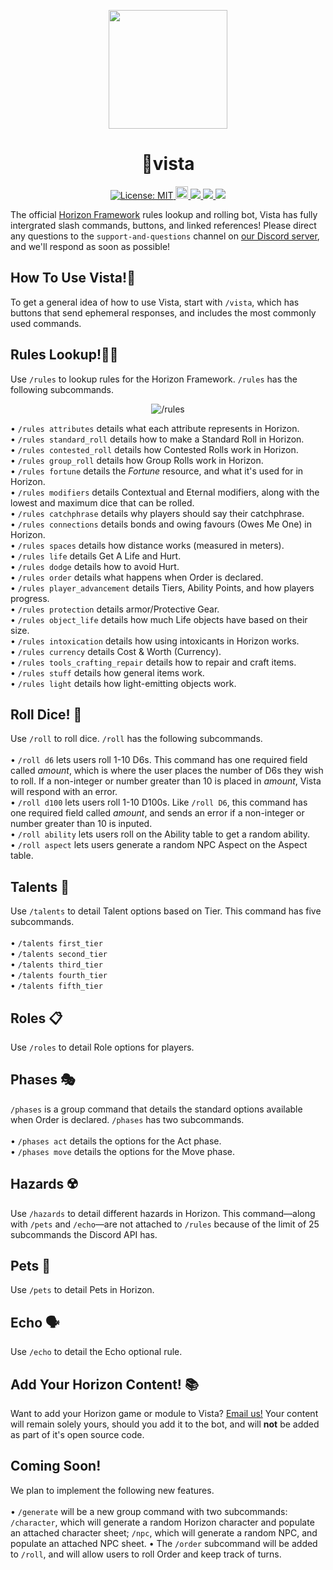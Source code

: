 <p align="center">
    <img height="190" width="190" src="https://cdn.discordapp.com/attachments/1078703261659447489/1078711291117580428/vista-icon-white.png"/>
</p>
<h1 align="center">🗻vista</h1>
<p align="center">
<a href="https://github.com/dispelll/vista/blob/main/LICENSE/">
    <img src="https://img.shields.io/bower/l/vista" alt="License: MIT">
</a>
<a href="https://discord.gg/52EbV5xSVs">
    <img height="20" alt="Discord invite" src="https://img.shields.io/badge/Discord-Join%20Our%20Discord!-blue">
</a>
<a href="https://www.patreon.com/horizonframework?utm_campaign=creatorshare_creator">
    <img src=https://img.shields.io/badge/Patreon-Support%20Us!-red>
</a>
<a href="https://bit.ly/3XHIqlf">
    <img src=https://img.shields.io/badge/Horizon-IT%202.5.0%20Compatible-blueviolet>
</a>
<a href=">https://discord.com/api/oauth2/authorize?client_id=1063989203479834734&permissions=277025507392&scope=bot%20applications.commands">
    <img src=https://img.shields.io/badge/Invite-Invite%20Vista%20To%20Your%20Server!-5865F2>
</a>

The official [Horizon Framework](https://bit.ly/3XHIqlf) rules lookup and rolling bot, Vista has fully intergrated slash commands, buttons, and linked references! Please direct any questions to the `support-and-questions` channel on [our Discord server](https://discord.gg/52EbV5xSVs), and we'll respond as soon as possible!  
</p>

## How To Use Vista!🚠
To get a general idea of how to use Vista, start with `/vista`, which has buttons that send ephemeral responses, and includes the most commonly used commands. 

## Rules Lookup!🧑‍⚖️ 
Use `/rules` to lookup rules for the Horizon Framework. `/rules` has the following subcommands. 

<p align="center">
  <img src="https://cdn.discordapp.com/attachments/1078703261659447489/1078709096041168997/rules.gif" alt="/rules" />
</p>

• `/rules attributes` details what each attribute represents in Horizon. <br>
• `/rules standard_roll` details how to make a Standard Roll in Horizon. <br>
• `/rules contested_roll` details how Contested Rolls work in Horizon. <br>
• `/rules group_roll` details how Group Rolls work in Horizon. <br>
• `/rules fortune` details the *Fortune* resource, and what it's used for in Horizon. <br>
• `/rules modifiers` details Contextual and Eternal modifiers, along with the lowest and maximum dice that can be rolled. <br>
• `/rules catchphrase` details why players should say their catchphrase. <br>
• `/rules connections` details bonds and owing favours (Owes Me One) in Horizon. <br>
• `/rules spaces` details how distance works (measured in meters). <br>
• `/rules life` details Get A Life and Hurt. <br>
• `/rules dodge` details how to avoid Hurt. <br>
• `/rules order` details what happens when Order is declared. <br>
• `/rules player_advancement` details Tiers, Ability Points, and how players progress. <br>
• `/rules protection` details armor/Protective Gear. <br>
• `/rules object_life` details how much Life objects have based on their size. <br>
• `/rules intoxication` details how using intoxicants in Horizon works. <br>
• `/rules currency` details Cost & Worth (Currency). <br>
• `/rules tools_crafting_repair` details how to repair and craft items. <br>
• `/rules stuff` details how general items work. <br>
• `/rules light` details how light-emitting objects work. <br>

## Roll Dice! 🎲
Use `/roll` to roll dice. `/roll` has the following subcommands. 
<br>
<br>
• `/roll d6` lets users roll 1-10 D6s. This command has one required field called *amount*, which is where the user places the number of D6s they wish to roll. If a non-integer or number greater than 10 is placed in *amount*, Vista will respond with an error. <br>
• `/roll d100` lets users roll 1-10 D100s. Like `/roll D6`, this command has one required field called *amount*, and sends an error if a non-integer or number greater than 10 is inputed. <br>
• `/roll ability` lets users roll on the Ability table to get a random ability. <br>
• `/roll aspect` lets users generate a random NPC Aspect on the Aspect table. <br>

## Talents 🪩
Use `/talents` to detail Talent options based on Tier. This command has five subcommands. 
<br>
<br>
• `/talents first_tier` <br>
• `/talents second_tier` <br>
• `/talents third_tier` <br>
• `/talents fourth_tier` <br>
• `/talents fifth_tier` <br>

## Roles 📋
Use `/roles` to detail Role options for players. 

## Phases 🎭
`/phases` is a group command that details the standard options available when Order is declared. `/phases` has two subcommands. 
<br>
<br>
• `/phases act` details the options for the Act phase. <br>
• `/phases move` details the options for the Move phase. <br>

## Hazards ☢️
Use `/hazards` to detail different hazards in Horizon. This command—along with `/pets` and `/echo`—are not attached to `/rules` because of the limit of 25 subcommands the Discord API has. 

## Pets 🐶
Use `/pets` to detail Pets in Horizon. 

## Echo 🗣️
Use `/echo` to detail the Echo optional rule. 

## Add Your Horizon Content! 📚
Want to add your Horizon game or module to Vista? [Email us!](mailto:horizon.framework@gmail.com) Your content will remain solely yours, should you add it to the bot, and will **not** be added as part of it's open source code. 

## Coming Soon!
We plan to implement the following new features.
<br>
<br>
• `/generate` will be a new group command with two subcommands: `/character`, which will generate a random Horizon character and populate an attached character sheet; `/npc`, which will generate a random NPC, and populate an attached NPC sheet. 
• The `/order` subcommand will be added to `/roll`, and will allow users to roll Order and keep track of turns. 

